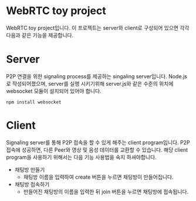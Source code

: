 WebRTC toy project
=============

WebRTC toy project입니다.
이 프로젝트는 server와 client로 구성되어 있으면 각각 다음과 같은 기능을 제공합니다.

# Server
P2P 연결을 위한 signaling process를 제공하는 singaling server입니다.
Node.js 로 작성되어졌으며, server를 실행 시키기위해 server.js와 같은 수준의 위치에 websocket 모듈이 설치되어 있어야 합니다.
<pre><code>npm install websocket</code></pre>

# Client
Signaling server를 통해 P2P 접속을 할 수 있게 해주는 client program입니다. P2P 접속에 성공하면,
다른 Peer와 영상 및 음성 데이터를 교환할 수 있습니다.
해당 client program을 사용하기 위해서는 다음 기능 사용법을 숙지 하셔야합니다.
* 채팅방 만들기
    - 채팅방 이름을 입력하여 create 버튼을 누르면 채팅방이 만들어집니다.
* 채팅방 접속하기
    - 만들어진 채팅방의 이름을 입력한 뒤 join 버튼을 누르면 채팅방에 접속됩니다.
